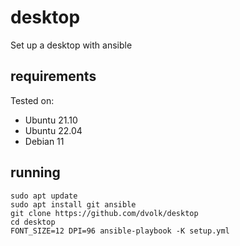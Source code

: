 # desktop

Set up a desktop with ansible

## requirements

Tested on:

- Ubuntu 21.10
- Ubuntu 22.04
- Debian 11

## running

    sudo apt update
    sudo apt install git ansible
    git clone https://github.com/dvolk/desktop
    cd desktop
    FONT_SIZE=12 DPI=96 ansible-playbook -K setup.yml
